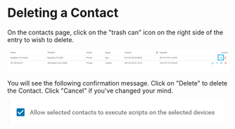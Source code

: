 # Deleting a Contact

On the contacts page, click on the "trash can" icon on the right side of the entry to wish to delete.

![](../../.gitbook/assets/image%20%2847%29.png)

You will see the following confirmation message.  Click on "Delete" to delete the Contact.  Click "Cancel" if you've changed your mind.

![](../../.gitbook/assets/image%20%2899%29.png)

